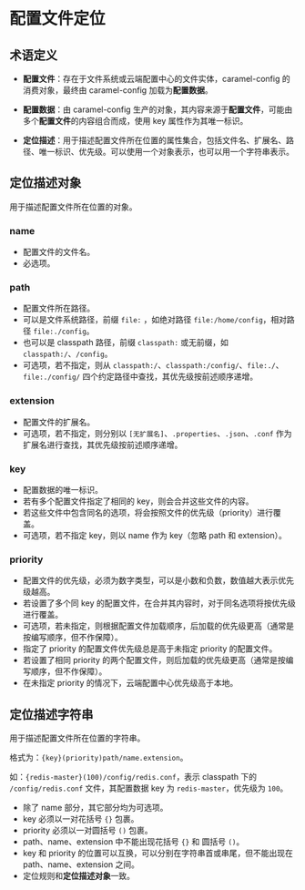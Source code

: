 # 配置文件定位

## 术语定义

* **配置文件**：存在于文件系统或云端配置中心的文件实体，caramel-config 的消费对象，最终由 caramel-config 加载为**配置数据**。

* **配置数据**：由 caramel-config 生产的对象，其内容来源于**配置文件**，可能由多个**配置文件**的内容组合而成，使用 key 属性作为其唯一标识。

* **定位描述**：用于描述配置文件所在位置的属性集合，包括文件名、扩展名、路径、唯一标识、优先级。可以使用一个对象表示，也可以用一个字符串表示。

## 定位描述对象

用于描述配置文件所在位置的对象。

### name

* 配置文件的文件名。
* 必选项。

### path

* 配置文件所在路径。
* 可以是文件系统路径，前缀 `file:` ，如绝对路径 `file:/home/config`，相对路径 `file:./config`。
* 也可以是 classpath 路径，前缀 `classpath:` 或无前缀，如 `classpath:/`、`/config`。
* 可选项，若不指定，则从 `classpath:/`、`classpath:/config/`、`file:./`、`file:./config/` 四个约定路径中查找，其优先级按前述顺序递增。

### extension

* 配置文件的扩展名。
* 可选项，若不指定，则分别以 `[无扩展名]`、`.properties`、`.json`、`.conf` 作为扩展名进行查找，其优先级按前述顺序递增。

### key

* 配置数据的唯一标识。
* 若有多个配置文件指定了相同的 key，则会合并这些文件的内容。
* 若这些文件中包含同名的选项，将会按照文件的优先级（priority）进行覆盖。
* 可选项，若不指定 key，则以 name 作为 key（忽略 path 和 extension）。

### priority

* 配置文件的优先级，必须为数字类型，可以是小数和负数，数值越大表示优先级越高。
* 若设置了多个同 key 的配置文件，在合并其内容时，对于同名选项将按优先级进行覆盖。
* 可选项，若未指定，则根据配置文件加载顺序，后加载的优先级更高（通常是按编写顺序，但不作保障）。
* 指定了 priority 的配置文件优先级总是高于未指定 priority 的配置文件。
* 若设置了相同 priority 的两个配置文件，则后加载的优先级更高（通常是按编写顺序，但不作保障）。
* 在未指定 priority 的情况下，云端配置中心优先级高于本地。

## 定位描述字符串

用于描述配置文件所在位置的字符串。

格式为：`{key}(priority)path/name.extension`。

如：`{redis-master}(100)/config/redis.conf`，表示 classpath 下的 `/config/redis.conf` 文件，其配置数据 key 为 `redis-master`，优先级为 `100`。

* 除了 name 部分，其它部分均为可选项。
* key 必须以一对花括号 `{}` 包裹。
* priority 必须以一对圆括号 `()` 包裹。
* path、name、extension 中不能出现花括号 `{}` 和 圆括号 `()`。
* key 和 priority 的位置可以互换，可以分别在字符串首或串尾，但不能出现在 path、name、extension 之间。
* 定位规则和**定位描述对象**一致。
